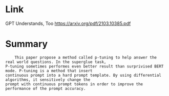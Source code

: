 Link
===============
<p>

GPT Understands, Too
https://arxiv.org/pdf/2103.10385.pdf

</p>

Summary
===============
        This paper propose a method called p-tuning to help answer the real world questions. In the superglue task, 
    P-tuning sometimes performes even better result than surprivised BERT mode. P-tuning is a method that insert
    continuous prompt into a hard prompt template. By using differential algorithms, it sensitively change the 
    prompt with continuous prompt tokens in order to improve the performance of the prompt accuracy.